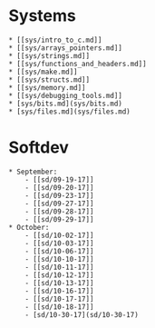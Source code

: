 # Systems
    * [[sys/intro_to_c.md]]
    * [[sys/arrays_pointers.md]]
    * [[sys/strings.md]]
    * [[sys/functions_and_headers.md]]
    * [[sys/make.md]]
    * [[sys/structs.md]]
    * [[sys/memory.md]]
    * [[sys/debugging_tools.md]]
    * [sys/bits.md](sys/bits.md)
    * [sys/files.md](sys/files.md)

# Softdev
    * September:
        - [[sd/09-19-17]]
        - [[sd/09-20-17]]
        - [[sd/09-23-17]]
        - [[sd/09-27-17]]
        - [[sd/09-28-17]]
        - [[sd/09-29-17]]
    * October:
        - [[sd/10-02-17]]
        - [[sd/10-03-17]]
        - [[sd/10-06-17]]
        - [[sd/10-10-17]]
        - [[sd/10-11-17]]
        - [[sd/10-12-17]]
        - [[sd/10-13-17]]
        - [[sd/10-16-17]]
        - [[sd/10-17-17]]
        - [[sd/10-18-17]]
        - [sd/10-30-17](sd/10-30-17)

